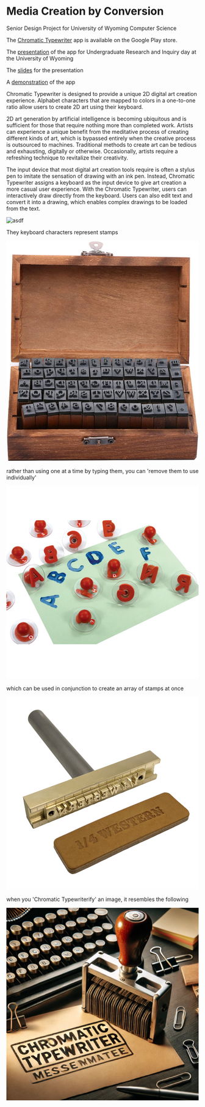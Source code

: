 # Media Creation by Conversion
Senior Design Project for University of Wyoming Computer Science

The [Chromatic Typewriter](https://play.google.com/store/apps/details?id=com.dd.chromatictypewriter) app is available on the Google Play store.

The [presentation](https://youtu.be/tBWheXyS7kI) of the app for Undergraduate Research and Inquiry day at the University of Wyoming

The [slides](https://docs.google.com/presentation/d/1taTN_1qCd23NajEXMFXGLc9JDr2-MjPnnI7GVBEDYeM/edit?usp=sharing) for the presentation

A [demonstration](https://youtu.be/0zvmb9u2RgA) of the app

Chromatic Typewriter is designed to provide a unique 2D digital art creation experience. Alphabet characters that are mapped to colors in a one-to-one ratio allow users to create 2D art using their keyboard.

2D art generation by artificial intelligence is becoming ubiquitous and is sufficient for those that require nothing more than completed work. Artists can experience a unique benefit from the meditative process of creating different kinds of art, which is bypassed entirely when the creative process is outsourced to machines. Traditional methods to create art can be tedious and exhausting, digitally or otherwise. Occasionally, artists require a refreshing technique to revitalize their creativity.

The input device that most digital art creation tools require is often a stylus pen to imitate the sensation of drawing with an ink pen. Instead, Chromatic Typewriter assigns a keyboard as the input device to give art creation a more casual user experience. With the Chromatic Typewriter, users can interactively draw directly from the keyboard. Users can also edit text and convert it into a drawing, which enables complex drawings to be loaded from the text.

![asdf](https://lanesnively.github.io/images/50c7ece.jpg)

They keyboard characters represent stamps

![asdf](https://github.com/LaneSnively/Media-Creation-by-Conversion/blob/main/71XkHczZYoL._AC_UF894%2C1000_QL80_.jpg)

rather than using one at a time by typing them, you can 'remove them to use individually'

![asdf](https://github.com/LaneSnively/Media-Creation-by-Conversion/blob/main/22892.jpg)

which can be used in conjunction to create an array of stamps at once

![asdf](https://github.com/LaneSnively/Media-Creation-by-Conversion/blob/main/25-Western.jpg)

when you 'Chromatic Typewriterify' an image, it resembles the following

![asdf](https://raw.githubusercontent.com/LaneSnively/Media-Creation-by-Conversion/refs/heads/main/chromaticTypewriterStamp.webp)
